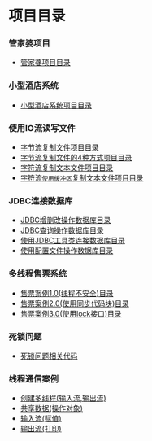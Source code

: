 # 项目目录
  ### 管家婆项目
  * [管家婆项目目录](https://github.com/L-sang/demo1/blob/master/README.gjp.md)
  ### 小型酒店系统
  * [小型酒店系统项目目录](https://github.com/L-sang/demo1/blob/master/README.hotel.md)
  ### 使用IO流读写文件
  * [字节流复制文件项目目录](https://github.com/L-sang/demo1/blob/master/README.copy.md)
  * [字节流复制文件的4种方式项目目录](https://github.com/L-sang/demo1/blob/master/README.copy_2.md)
  * [字符流复制文本文件项目目录](https://github.com/L-sang/demo1/blob/master/README.copy_1.md)
  * [字符流`使用缓冲区`复制文本文件项目目录](https://github.com/L-sang/demo1/blob/master/README.copy_3.md)
  ### JDBC连接数据库
  * [JDBC增删改操作数据库目录](https://github.com/L-sang/demo1/blob/master/README.update.md)
  * [JDBC查询操作数据库目录](https://github.com/L-sang/demo1/blob/master/README.select.md) 
  * [使用JDBC工具类连接数据库目录](https://github.com/L-sang/demo1/blob/master/README.conbyutil.md) 
  * [使用配置文件操作数据库目录](https://github.com/L-sang/demo1/blob/master/README.conbypre.md) 
  ### 多线程售票系统
  * [售票案例1.0(线程不安全)目录](https://github.com/L-sang/demo1/blob/master/README.selltickets1.0.md)
  * [售票案例2.0(使用同步代码块)目录](https://github.com/L-sang/demo1/blob/master/README.selltickets2.0.md)
  * [售票案例3.0(使用lock接口)目录](https://github.com/L-sang/demo1/blob/master/README.selltickets3.0.md)
  ### 死锁问题
  * [死锁问题相关代码](https://github.com/L-sang/demo1/tree/master/%E6%AD%BB%E9%94%81%E9%97%AE%E9%A2%98)
  ### 线程通信案例
  * [创建多线程(输入流,输出流)](https://github.com/L-sang/demo1/blob/master/%E7%BA%BF%E7%A8%8B%E9%80%9A%E4%BF%A1%E6%A1%88%E5%88%97(%E7%AD%89%E5%BE%85%E4%B8%8E%E5%94%A4%E9%86%92%E6%9C%BA%E5%88%B6)/ThreadDemo.java)
  * [共享数据(操作对象)](https://github.com/L-sang/demo1/blob/master/%E7%BA%BF%E7%A8%8B%E9%80%9A%E4%BF%A1%E6%A1%88%E5%88%97(%E7%AD%89%E5%BE%85%E4%B8%8E%E5%94%A4%E9%86%92%E6%9C%BA%E5%88%B6)/Resource.java)
  * [输入流(赋值)](https://github.com/L-sang/demo1/blob/master/%E7%BA%BF%E7%A8%8B%E9%80%9A%E4%BF%A1%E6%A1%88%E5%88%97(%E7%AD%89%E5%BE%85%E4%B8%8E%E5%94%A4%E9%86%92%E6%9C%BA%E5%88%B6)/Input.java)
  * [输出流(打印)](https://github.com/L-sang/demo1/blob/master/%E7%BA%BF%E7%A8%8B%E9%80%9A%E4%BF%A1%E6%A1%88%E5%88%97(%E7%AD%89%E5%BE%85%E4%B8%8E%E5%94%A4%E9%86%92%E6%9C%BA%E5%88%B6)/Output.java)
 
